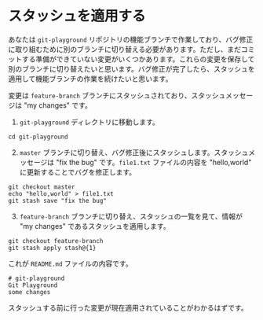 # スタッシュを適用する

あなたは `git-playground` リポジトリの機能ブランチで作業しており、バグ修正に取り組むために別のブランチに切り替える必要があります。ただし、まだコミットする準備ができていない変更がいくつかあります。これらの変更を保存して別のブランチに切り替えたいと思います。バグ修正が完了したら、スタッシュを適用して機能ブランチの作業を続けたいと思います。

変更は `feature-branch` ブランチにスタッシュされており、スタッシュメッセージは "my changes" です。

1. `git-playground` ディレクトリに移動します。

```shell
cd git-playground
```

2. `master` ブランチに切り替え、バグ修正後にスタッシュします。スタッシュメッセージは "fix the bug" です。`file1.txt` ファイルの内容を "hello,world" に更新することでバグを修正します。

```shell
git checkout master
echo "hello,world" > file1.txt
git stash save "fix the bug"
```

3. `feature-branch` ブランチに切り替え、スタッシュの一覧を見て、情報が "my changes" であるスタッシュを適用します。

```shell
git checkout feature-branch
git stash apply stash@{1}
```

これが `README.md` ファイルの内容です。

```
# git-playground
Git Playground
some changes
```

スタッシュする前に行った変更が現在適用されていることがわかるはずです。
